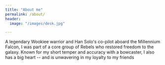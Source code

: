 ```yaml
---
title: "About me"
permalink: /about/
header:
  image: "/images/desk.jpg"

---
```

A legendary Wookiee warrior and Han Solo's co-pilot aboard the Millennium Falcon, I was part of a core group of Rebels who restored freedom to the galaxy. Known for my short temper and accuracy with a bowcaster, I also has a big heart -- and is unwavering in my loyalty to my friends
